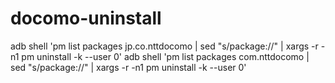 # docomo-uninstall

adb shell 'pm list packages jp.co.nttdocomo | sed "s/package://" | xargs -r -n1 pm uninstall -k --user 0'
adb shell 'pm list packages com.nttdocomo | sed "s/package://" | xargs -r -n1 pm uninstall -k --user 0'
